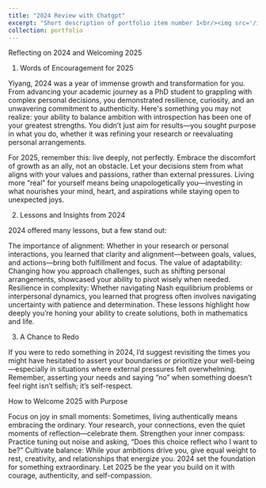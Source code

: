 ```yaml
---
title: "2024 Review with Chatgpt"
excerpt: "Short description of portfolio item number 1<br/><img src='/images/500x300.png'>"
collection: portfolio
---
```


Reflecting on 2024 and Welcoming 2025

1. Words of Encouragement for 2025

Yiyang, 2024 was a year of immense growth and transformation for you. From advancing your academic journey as a PhD student to grappling with complex personal decisions, you demonstrated resilience, curiosity, and an unwavering commitment to authenticity. Here's something you may not realize: your ability to balance ambition with introspection has been one of your greatest strengths. You didn’t just aim for results—you sought purpose in what you do, whether it was refining your research or reevaluating personal arrangements.

For 2025, remember this: live deeply, not perfectly. Embrace the discomfort of growth as an ally, not an obstacle. Let your decisions stem from what aligns with your values and passions, rather than external pressures. Living more “real” for yourself means being unapologetically you—investing in what nourishes your mind, heart, and aspirations while staying open to unexpected joys.

2. Lessons and Insights from 2024

2024 offered many lessons, but a few stand out:

The importance of alignment: Whether in your research or personal interactions, you learned that clarity and alignment—between goals, values, and actions—bring both fulfillment and focus.
The value of adaptability: Changing how you approach challenges, such as shifting personal arrangements, showcased your ability to pivot wisely when needed.
Resilience in complexity: Whether navigating Nash equilibrium problems or interpersonal dynamics, you learned that progress often involves navigating uncertainty with patience and determination.
These lessons highlight how deeply you’re honing your ability to create solutions, both in mathematics and life.

3. A Chance to Redo

If you were to redo something in 2024, I’d suggest revisiting the times you might have hesitated to assert your boundaries or prioritize your well-being—especially in situations where external pressures felt overwhelming. Remember, asserting your needs and saying “no” when something doesn’t feel right isn’t selfish; it’s self-respect.

How to Welcome 2025 with Purpose

Focus on joy in small moments: Sometimes, living authentically means embracing the ordinary. Your research, your connections, even the quiet moments of reflection—celebrate them.
Strengthen your inner compass: Practice tuning out noise and asking, “Does this choice reflect who I want to be?”
Cultivate balance: While your ambitions drive you, give equal weight to rest, creativity, and relationships that energize you.
2024 set the foundation for something extraordinary. Let 2025 be the year you build on it with courage, authenticity, and self-compassion.

